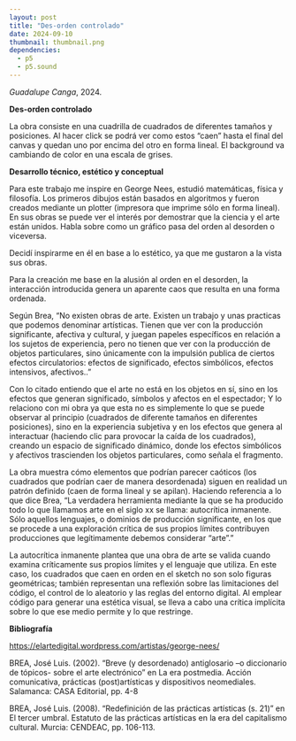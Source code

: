 ```yaml
---
layout: post
title: "Des-orden controlado"
date: 2024-09-10
thumbnail: thumbnail.png
dependencies:
  - p5
  - p5.sound
---
```


<div id="div-sketch">
  <script type="text/javascript" src="sketch.js"></script>
</div>

_Guadalupe Canga_, 2024.

**Des-orden controlado**

La obra consiste en una cuadrilla de cuadrados de diferentes tamaños y posiciones. Al hacer click se podrá ver como estos “caen” hasta el final del canvas y quedan uno por encima del otro en forma lineal. El background va cambiando de color en una escala de grises.

**Desarrollo técnico, estético y conceptual**

Para este trabajo me inspire en George Nees, estudió matemáticas, física y filosofía. Los primeros dibujos están basados en algoritmos y fueron creados mediante un plotter (impresora que imprime sólo en forma lineal). En sus obras se puede ver el interés por demostrar que la ciencia y el arte están unidos. Habla sobre como un gráfico pasa del orden al desorden o viceversa.

Decidí inspirarme en él en base a lo estético, ya que me gustaron a la vista sus obras.

Para la creación me base en la alusión al orden en el desorden, la interacción introducida genera un aparente caos que resulta en una forma ordenada.

Según Brea, “No existen obras de arte. Existen un trabajo y unas practicas que podemos denominar artísticas. Tienen que ver con la producción significante, afectiva y cultural, y juegan papeles específicos en relación a los sujetos de experiencia, pero no tienen que ver con la producción de objetos particulares, sino únicamente con la impulsión publica de ciertos efectos circulatorios: efectos de significado, efectos simbólicos, efectos intensivos, afectivos..”

Con lo citado entiendo que el arte no está en los objetos en sí, sino en los efectos que generan significado, símbolos y afectos en el espectador; Y lo relaciono con mi obra ya que esta no es simplemente lo que se puede observar al principio (cuadrados de diferente tamaños en diferentes posiciones), sino en la experiencia subjetiva y en los efectos que genera al interactuar (haciendo clic para provocar la caída de los cuadrados), creando un espacio de significado dinámico, donde los efectos simbólicos y afectivos trascienden los objetos particulares, como señala el fragmento.

La obra muestra cómo elementos que podrían parecer caóticos (los cuadrados que podrían caer de manera desordenada) siguen en realidad un patrón definido (caen de forma lineal y se apilan). Haciendo referencia a lo que dice Brea, “La verdadera herramienta mediante la que se ha producido todo lo que llamamos arte en el siglo xx se llama: autocrítica inmanente. Sólo aquellos lenguajes, o dominios de producción significante, en los que se procede a una exploración crítica de sus propios límites contribuyen producciones que legítimamente debemos considerar “arte”.” 

La autocrítica inmanente plantea que una obra de arte se valida cuando examina críticamente sus propios límites y el lenguaje que utiliza. En este caso, los cuadrados que caen en orden en el sketch no son solo figuras geométricas; también representan una reflexión sobre las limitaciones del código, el control de lo aleatorio y las reglas del entorno digital. Al emplear código para generar una estética visual, se lleva a cabo una crítica implícita sobre lo que ese medio permite y lo que restringe.


**Bibliografía**

https://elartedigital.wordpress.com/artistas/george-nees/

BREA, José Luis. (2002). “Breve (y desordenado) antiglosario –o diccionario de tópicos- sobre el arte electrónico” en La era postmedia. Acción comunicativa, prácticas (post)artísticas y dispositivos neomediales. Salamanca: CASA Editorial, pp. 4-8

BREA, José Luis. (2008). “Redefinición de las prácticas artísticas (s. 21)” en El tercer umbral. Estatuto de las prácticas artísticas en la era del capitalismo cultural. Murcia: CENDEAC, pp. 106-113.

